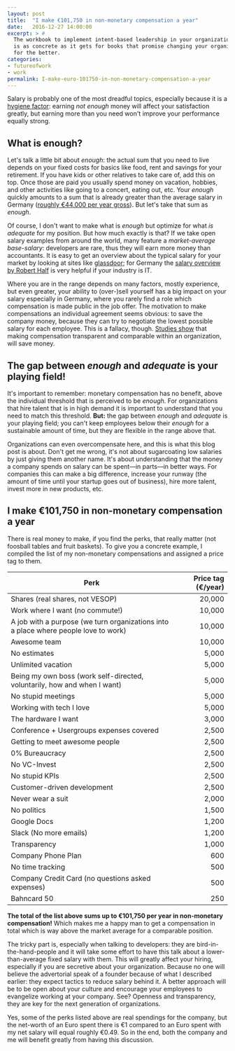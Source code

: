 ```yaml
---
layout: post
title:  "I make €101,750 in non-monetary compensation a year"
date:   2016-12-27 14:00:00
excerpt: > #
  The workbook to implement intent-based leadership in your organization
  is as concrete as it gets for books that promise changing your organization
  for the better.
categories:
- futureofwork
- work
permalink: I-make-euro-101750-in-non-monetary-compensation-a-year
---
```


Salary is probably one of the most dreadful topics, especially because it is a [hygiene factor][HF]: earning *not enough* money will affect your satisfaction greatly, but earning more than you need won't improve your performance equally strong.

## What is enough?

Let's talk a little bit about *enough*: the actual sum that you need to live depends on your fixed costs for basics like food, rent and savings for your retirement. If you have kids or other relatives to take care of, add this on top. Once those are paid you usually spend money on vacation, hobbies, and other activities like going to a concert, eating out, etc. Your *enough* quickly amounts to a sum that is already greater than the average salary in Germany ([roughly €44,000 per year gross][GS]). But let's take that sum as *enough*.

Of course, I don't want to make what is *enough* but optimize for what *is adequate* for my position. But how much exactly is that? If we take open salary examples from around the world, many feature a *market-average base-salary*: developers are rare, thus they will earn more money than accountants. It is easy to get an overview about the typical salary for your market by looking at sites like [glassdoor][GD]; for Germany the [salary overview by Robert Half](SO) is very helpful if your industry is IT. 

Where you are in the range depends on many factors, mostly experience, but even greater, your ability to (over-)sell yourself has a big impact on your salary especially in Germany, where you rarely find a role which compensation is made public in the job offer. The motivation to make compensations an individual agreement seems obvious: to save the company money, because they can try to negotiate the lowest possible salary for each employee. This is a fallacy, though. [Studies show][TS] that making compensation transparent and comparable within an organization, will save money.

## The gap between *enough* and *adequate* is your playing field!

It's important to remember: monetary compensation has no benefit, above the individual threshold that is perceived to be *enough*. For organizations that hire talent that is in high demand it is important to understand that you need to match this threshold. **But:** the gap between *enough* and *adequate* is your playing field; you can't keep employees below their *enough* for a sustainable amount of time, but they are flexible in the range above that.

Organizations can even overcompensate here, and this is what this blog post is about. Don't get me wrong, it's not about sugarcoating low salaries by just giving them another name. It's about understanding that the money a company spends on salary can be spent—in parts—in better ways. For companies this can make a big difference, increase your runway (the amount of time until your startup goes out of business), hire more talent, invest more in new products, etc.

## I make €101,750 in non-monetary compensation a year

There is real money to make, if you find the perks, that really matter (not foosball tables and fruit baskets). To give you a concrete example, I compiled the list of my non-monetary compensations and assigned a price tag to them.

| Perk | Price tag (€/year) |
|------|---------:|
| Shares (real shares, not VESOP) | 20,000 |
| Work where I want (no commute!) | 10,000 |
| A job with a purpose (we turn organizations into a place where people love to work) | 10,000 |
| Awesome team | 10,000 |
| No estimates | 5,000 |
| Unlimited vacation | 5,000 |
| Being my own boss (work self-directed, voluntarily, how and when I want) | 5,000 |
| No stupid meetings | 5,000 |
| Working with tech I love | 5,000 |
| The hardware I want | 3,000 |
| Conference + Usergroups expenses covered | 2,500 |
| Getting to meet awesome people | 2,500 |
| 0% Bureaucracy | 2,500 |
| No VC-Invest | 2,500 |
| No stupid KPIs | 2,500 |
| Customer-driven development | 2,500 |
| Never wear a suit | 2,000 |
| No politics | 1,500 |
| Google Docs | 1,200 |
| Slack (No more emails) | 1,200 |
| Transparency | 1,000 |
| Company Phone Plan | 600 |
| No time tracking | 500 |
| Company Credit Card (no questions asked expenses) | 500 |
| Bahncard 50 | 250 |

**The total of the list above sums up to €101,750 per year in non-monetary compensation!** Which makes me a happy man to get a compensation in total which is way above the market average for a comparable position.

The tricky part is, especially when talking to developers: they are bird-in-the-hand-people and it will take some effort to have this talk about a lower-than-average fixed salary with them. This will greatly affect your hiring, especially if you are secretive about your organization. Because no one will believe the advertorial speak of a founder because of what I described earlier: they expect tactics to reduce salary behind it. A better approach will be to be open about your culture and encourage your employees to evangelize working at your company. See? Openness and transparency, they are key for the next generation of organizations.

Yes, some of the perks listed above are real spendings for the company, but the net-worth of an Euro spent there is €1 compared to an Euro spent with my net salary will equal roughly €0.49. So in the end, both the company and me will benefit greatly from having this discussion.

[RH]: http://www.resourceful-humans.com/?utm_source=coderbyheart&utm_medium=blogpost&utm_campaign=I-make-euro-101750-in-non-monetary-compensation-a-year
[HF]: https://en.wikipedia.org/wiki/Two-factor_theory
[GS]: https://www.destatis.de/DE/ZahlenFakten/GesamtwirtschaftUmwelt/VerdiensteArbeitskosten/VerdiensteVerdienstunterschiede/Tabellen/Bruttomonatsverdienste.html
[GD]: https://www.glassdoor.com/
[SO]: https://www.roberthalf.de/sites/roberthalf.de/files/pdf/noindex/gehaltsuebersicht-deutschland-2017-roberthalf.pdf
[TS]: https://townsquared.com/blog/2016/02/salary-transparency/